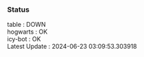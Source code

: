 ### Status


table : DOWN  
hogwarts : OK  
icy-bot : OK  
Latest Update : 2024-06-23 03:09:53.303918
